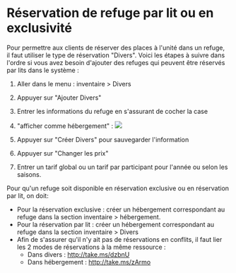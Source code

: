 # Réservation de refuge par lit ou en exclusivité


Pour permettre aux clients de réserver des places à l'unité dans un refuge, il faut utiliser le type de réservation "Divers". Voici les étapes à suivre dans l'ordre si vous avez besoin d'ajouter des refuges qui peuvent être réservés par lits dans le système : 

1. Aller dans le menu : inventaire > Divers
2. Appuyer sur "Ajouter Divers"
3. Entrer les informations du refuge en s'assurant de cocher la case
4. "afficher comme hébergement" :
![](https://api.monosnap.com/rpc/file/download?id=Kq3LMrkSuM5FUDQw6W4lcxnQlGHvhs&type=attachment)

5. Appuyer sur "Créer Divers" pour sauvegarder l'information
6. Appuyer sur "Changer les prix"
7. Entrer un tarif global ou un tarif par participant pour l'année ou selon les saisons.


Pour qu'un refuge soit disponible en réservation exclusive ou en réservation par lit, on doit:

* Pour la réservation exclusive : créer un hébergement correspondant au refuge dans la section inventaire > hébergement.
* Pour la réservation par lit : créer un hébergement correspondant au refuge dans la section inventaire > Divers
* Afin de s'assurer qu'il n'y ait pas de réservations en conflits, il faut lier les 2 modes de réservations à la même ressource :
    * Dans divers : http://take.ms/dzbnU
    * Dans hébergement : http://take.ms/zArmo